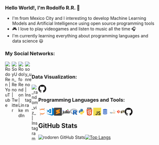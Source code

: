 ### Hello World!, I'm Rodolfo R.R. 👋

-  I'm from Mexico City and I interesting to develop Machine Learning Models and Artificial Intelligence using open source programming tools
- :video_game: I love to play videogames and listen to music all the time :headphones:
- I'm currently learning everything about programming languages and data science :smiley: 

### My Social Networks:

[<img align="left" alt="Rodo Ren | YouTube" width="22px" src="https://cdn.jsdelivr.net/npm/simple-icons@v3/icons/youtube.svg" />][youtube]
[<img align="left" alt="SoyUn_Reno | Twitter" width="22px" src="https://cdn.jsdelivr.net/npm/simple-icons@v3/icons/twitter.svg" />][twitter]
[<img align="left" alt="Rodolfo Rendon | LinkedIn" width="22px" src="https://cdn.jsdelivr.net/npm/simple-icons@v3/icons/linkedin.svg" />][linkedin]
[<img align="left" alt="soy_unreno | Instagram" width="22px" src="https://cdn.jsdelivr.net/npm/simple-icons@v3/icons/instagram.svg" />][instagram]

<br />

### Data Visualization:

[<img align="left" alt="_random_viz_ | Instagram" width="22px" src="https://cdn.jsdelivr.net/npm/simple-icons@v3/icons/instagram.svg" />][instagram_1]
[<img align="left" alt="GitHub" width="26px" src="https://raw.githubusercontent.com/github/explore/78df643247d429f6cc873026c0622819ad797942/topics/github/github.png" />][github_data]

<br />

### Programming Languages and Tools:

[<img align="left" alt="Jupyter Notebook" width="26px" src="https://raw.githubusercontent.com/github/explore/80688e429a7d4ef2fca1e82350fe8e3517d3494d/topics/jupyter-notebook/jupyter-notebook.png" />][jupyter]
[<img align="left" alt="Visual Studio Code" width="26px" src="https://raw.githubusercontent.com/github/explore/80688e429a7d4ef2fca1e82350fe8e3517d3494d/topics/visual-studio-code/visual-studio-code.png" />][visua_studio]
[<img align="left" alt="Sublime Text 3" width="26px" src="https://raw.githubusercontent.com/github/explore/80688e429a7d4ef2fca1e82350fe8e3517d3494d/topics/sublime-text/sublime-text.png" />][sublimet3]
[<img align="left" alt="Julia" width="26px" src="https://raw.githubusercontent.com/github/explore/80688e429a7d4ef2fca1e82350fe8e3517d3494d/topics/julia/julia.png" />][julia]
[<img align="left" alt="R" width="26px" src="https://raw.githubusercontent.com/github/explore/80688e429a7d4ef2fca1e82350fe8e3517d3494d/topics/r/r.png" />][r]
[<img align="left" alt="Python" width="26px" src="https://raw.githubusercontent.com/github/explore/80688e429a7d4ef2fca1e82350fe8e3517d3494d/topics/python/python.png" />][py]
[<img align="left" alt="HTML5" width="26px" src="https://raw.githubusercontent.com/github/explore/80688e429a7d4ef2fca1e82350fe8e3517d3494d/topics/html/html.png" />][html]
[<img align="left" alt="JavaScript" width="26px" src="https://raw.githubusercontent.com/github/explore/80688e429a7d4ef2fca1e82350fe8e3517d3494d/topics/javascript/javascript.png" />][js]
[<img align="left" alt="SQL" width="26px" src="https://raw.githubusercontent.com/github/explore/80688e429a7d4ef2fca1e82350fe8e3517d3494d/topics/sql/sql.png" />][sql]
[<img align="left" alt="MySQL" width="26px" src="https://raw.githubusercontent.com/github/explore/80688e429a7d4ef2fca1e82350fe8e3517d3494d/topics/mysql/mysql.png" />][mysql]
[<img align="left" alt="Git" width="26px" src="https://raw.githubusercontent.com/github/explore/80688e429a7d4ef2fca1e82350fe8e3517d3494d/topics/git/git.png" />][git]
[<img align="left" alt="GitHub" width="26px" src="https://raw.githubusercontent.com/github/explore/78df643247d429f6cc873026c0622819ad797942/topics/github/github.png" />][github]

<br />

## GitHub Stats

<img align="left" alt="rodoren GitHub Stats" src="https://github-readme-stats.codestackr.vercel.app/api?username=rodoren&show_icons=true&hide_border=true&theme=onedark&hide=stars,prs,issues" />

[![Top Langs](https://github-readme-stats.vercel.app/api/top-langs/?username=rodoren&layout=compact&theme=onedark&hide_border=true)](https://github.com/anuraghazra/github-readme-stats)

<br />
<br />

[youtube]: https://www.youtube.com/channel/UCr4W1k9DfSOVuuz6965_eMg
[twitter]: https://twitter.com/SoyUn_Reno
[linkedin]: https://www.linkedin.com/in/rodolfo-rend%C3%B3n-rosas-7b34281b6/
[instagram]: https://www.instagram.com/soy_unreno
[instagram_1]: https://www.instagram.com/_random_viz_
[jupyter]: https://jupyter.org/
[visua_studio]: https://code.visualstudio.com/
[sublimet3]: https://www.sublimetext.com/
[julia]: https://julialang.org/
[r]: https://www.r-project.org/
[py]: https://www.python.org/
[html]: https://www.google.com/search?q=html+definition&sxsrf=ALeKk03QE48KW2SuOC7joQv16KnPpKEXxg%3A1618598628407&ei=5Np5YN6kGJLysQXfsbuwDg&oq=html+def&gs_lcp=Cgdnd3Mtd2l6EAMYAjIHCAAQhwIQFDIHCAAQhwIQFDICCAAyAggAMgIIADICCAAyAggAMgIIADICCAAyBQgAEMsBOgcIIxCwAxAnOgcIABBHELADOgcIABCwAxBDOgQIIxAnOgoIABCHAhCxAxAUOgUIABCxAzoHCAAQsQMQCjoKCAAQsQMQgwEQQzoECAAQQzoICAAQsQMQgwE6BwgAELEDEENQs60BWOj3AWDWiQJoCHACeACAAXeIAbIJkgEDNi42mAEAoAEBqgEHZ3dzLXdpesgBCsABAQ&sclient=gws-wiz
[js]: https://www.javascript.com/
[sql]: https://www.google.com/search?q=sql+definition&biw=1366&bih=625&sxsrf=ALeKk02kNpu90_SNsxP2smNtTaE_fiWm4A%3A1618598707257&ei=M9t5YK-VD4aKtQWVj4ewDg&oq=sql+defit&gs_lcp=Cgdnd3Mtd2l6EAMYADIHCAAQChDLAToHCAAQRxCwAzoHCAAQsAMQQzoECCMQJzoFCAAQsQM6BwgAEIcCEBQ6AggAOgQIABBDOgUIABDLAVC1CFj-DGCpIGgCcAJ4AIABggGIAaIFkgEDMS41mAEAoAEBqgEHZ3dzLXdpesgBCcABAQ&sclient=gws-wiz
[mysql]: https://www.mysql.com/
[git]: https://git-scm.com/downloads
[github]: https://github.com/
[github_data]: https://github.com/rodoren/Data-Visualization
